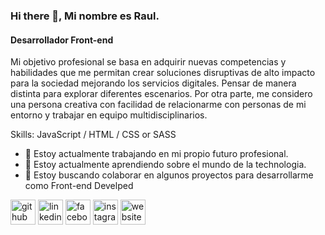 ### Hi there 👋, Mi nombre es Raul.
#### Desarrollador Front-end
Mi objetivo profesional se basa en adquirir nuevas competencias y habilidades que me permitan crear soluciones disruptivas de alto impacto para la sociedad mejorando los servicios digitales. Pensar de manera distinta para explorar diferentes escenarios. Por otra parte, me considero una persona creativa con facilidad de relacionarme con personas de mi entorno y trabajar en equipo multidisciplinarios.

Skills: JavaScript / HTML / CSS or SASS

- 🔭 Estoy actualmente trabajando en mi propio futuro profesional. 
- 🌱 Estoy actualmente aprendiendo sobre el mundo de la technologia.
- 👯 Estoy buscando colaborar en algunos proyectos para desarrollarme como Front-end Develped 


[<img src='https://cdn.jsdelivr.net/npm/simple-icons@3.0.1/icons/github.svg' alt='github' height='40'>](https://github.com/RaulQD)  [<img src='https://cdn.jsdelivr.net/npm/simple-icons@3.0.1/icons/linkedin.svg' alt='linkedin' height='40'>](https://www.linkedin.com/in/raul-kevin-quispe-diaz//)  [<img src='https://cdn.jsdelivr.net/npm/simple-icons@3.0.1/icons/facebook.svg' alt='facebook' height='40'>](https://www.facebook.com/raul.quispediaz)  [<img src='https://cdn.jsdelivr.net/npm/simple-icons@3.0.1/icons/instagram.svg' alt='instagram' height='40'>](https://www.instagram.com/arkey8_/)  [<img src='https://cdn.jsdelivr.net/npm/simple-icons@3.0.1/icons/icloud.svg' alt='website' height='40'>](https://raulqd.github.io/)  

